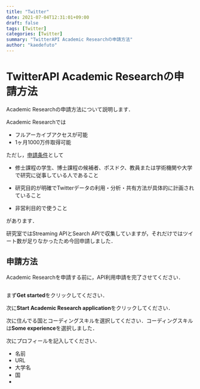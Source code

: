 ```yaml
---
title: "Twitter"
date: 2021-07-04T12:31:01+09:00
draft: false
tags: [Twitter]
categories: [Twitter]
summary: "TwitterAPI Academic Researchの申請方法"
author: "kaedefuto"
---
```


# TwitterAPI Academic Researchの申請方法

Academic Researchの申請方法について説明します．

Academic Researchでは

- フルアーカイブアクセスが可能
- 1ヶ月1000万件取得可能

ただし，[申請条件](https://developer.twitter.com/en/products/twitter-api/academic-research/application-info)として

- 修士課程の学生、博士課程の候補者、ポスドク、教員または学術機関や大学で研究に従事している人であること

- 研究目的が明確でTwitterデータの利用・分析・共有方法が具体的に計画されていること

- 非営利目的で使うこと

があります．

研究室ではStreaming APIとSearch APIで収集していますが，それだけではツイート数が足りなかったため今回申請しました．

## 申請方法

Academic Researchを申請する前に，API利用申請を完了させてください．

<img src="https://github.com/kaedefuto/blog/contents/posts/3/img/blob/master/1.png" alt="" title="サンプル"><br>

まず**Get started**をクリックしてください．

次に**Start Academic Research application**をクリックしてください．

次に住んでる国とコーディングスキルを選択してください．コーディングスキルは**Some experience**を選択しました．

次にプロフィールを記入してください．
- 名前
- URL
- 大学名
- 国
-
